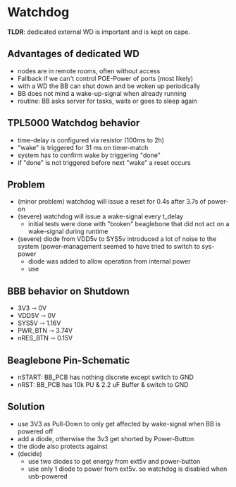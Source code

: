 # Watchdog

**TLDR**: dedicated external WD is important and is kept on cape.

## Advantages of dedicated WD

- nodes are in remote rooms, often without access
- Fallback if we can't control POE-Power of ports (most likely)
- with a WD the BB can shut down and be woken up periodically
- BB does not mind a wake-up-signal when already running
- routine: BB asks server for tasks, waits or goes to sleep again

## TPL5000 Watchdog behavior

- time-delay is configured via resistor (100ms to 2h)
- "wake" is triggered for 31 ms on timer-match
- system has to confirm wake by triggering "done"
- if "done" is not triggered before next "wake" a reset occurs

## Problem

- (minor problem) watchdog will issue a reset for 0.4s after 3.7s of power-on
- (severe) watchdog will issue a wake-signal every t_delay
    - initial tests were done with "broken" beaglebone that did not act on a wake-signal during runtime
- (severe) diode from VDD5v to SYS5v introduced a lot of noise to the system (power-management seemed to have tried to switch to sys-power
    - diode was added to allow operation from internal power
    - use

## BBB behavior on Shutdown

- 3V3       ⇾ 0V
- VDD5V	    ⇾ 0V
- SYS5V     ⇾ 1.16V
- PWR_BTN	⇾ 3.74V
- nRES_BTN  ⇾ 0.15V

## Beaglebone Pin-Schematic

- nSTART: BB_PCB has nothing discrete except switch to GND
- nRST: BB_PCB has 10k PU & 2.2 uF Buffer & switch to GND

## Solution

- use 3V3 as Pull-Down to only get affected by wake-signal when BB is powered off
- add a diode, otherwise the 3v3 get shorted by Power-Button
- the diode also protects against
- (decide)
    - use two diodes to get energy from ext5v and power-button
    - use only 1 diode to power from ext5v. so watchdog is disabled when usb-powered
